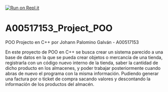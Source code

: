 [![Run on Repl.it](https://repl.it/badge/github/A00517153/A00517153_Project_POO)](https://repl.it/github/A00517153/A00517153_Project_POO)
# A00517153_Project_POO
 POO Projecto en C++ por Johann Palomino Galván - A00517153


En este proyecto de POO en C++ se busca crear un sistema parecido a una base de datos en la que se pueda crear objetos o mercancía de una tienda, registrarla con un código nuevo interno de la tienda, saber la cantidad de dicho producto en los almacenes, y poder trabajar posteriormente cuando abras de nuevo el programa con la misma información. Pudiendo generar una factura por o ticket de compra sacando valores y descontando la información de los productos del almacén.
